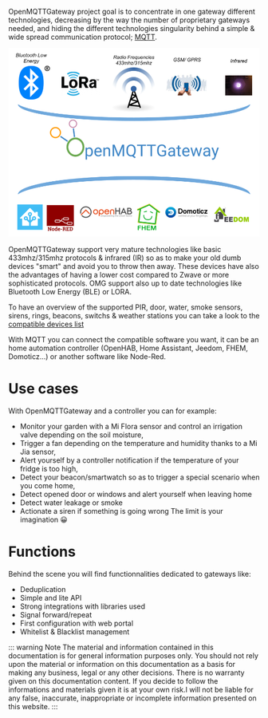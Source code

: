 OpenMQTTGateway project goal is to concentrate in one gateway different technologies, decreasing by the way the number of proprietary gateways needed, and hiding the different technologies singularity behind a simple & wide spread communication protocol; [MQTT](http://mqtt.org/).

![Overview](./img/OpenMQTTGateway.png)

OpenMQTTGateway support very mature technologies like basic 433mhz/315mhz protocols & infrared (IR) so as to make your old dumb devices "smart" and avoid you to throw then away. These devices have also the advantages of having a lower cost compared to Zwave or more sophisticated protocols.
OMG support also up to date technologies like Bluetooth Low Energy (BLE) or LORA.

To have an overview of the supported PIR, door, water, smoke sensors, sirens, rings, beacons, switchs & weather stations you can take a look to the 
[compatible devices list](https://docs.google.com/spreadsheets/d/1_5fQjAixzRtepkykmL-3uN3G5bLfQ0zMajM9OBZ1bx0/edit#gid=2126158079)

With MQTT you can connect the compatible software you want, it can be an home automation controller (OpenHAB, Home Assistant, Jeedom, FHEM, Domoticz...) or another software like Node-Red.

# Use cases
With OpenMQTTGateway and a controller you can for example:
* Monitor your garden with a Mi Flora sensor and control an irrigation valve depending on the soil moisture,
* Trigger a fan depending on the temperature and humidity thanks to a Mi Jia sensor,
* Alert yourself by a controller notification if the temperature of your fridge is too high,
* Detect your beacon/smartwatch so as to trigger a special scenario when you come home,
* Detect opened door or windows and alert yourself when leaving home
* Detect water leakage or smoke
* Actionate a siren if something is going wrong
The limit is your imagination 😀

# Functions
Behind the scene you will find functionnalities dedicated to gateways like:
* Deduplication
* Simple and lite API
* Strong integrations with libraries used
* Signal forward/repeat
* First configuration with web portal
* Whitelist & Blacklist management

::: warning Note
The material and information contained in this documentation is for general information purposes only. You should not rely upon the material or information on this documentation as a basis for making any business, legal or any other decisions. There is no warranty given on this documentation content. If you decide to follow the informations and materials given it is at your own risk.I will not be liable for any false, inaccurate, inappropriate or incomplete information presented on this website.
:::
